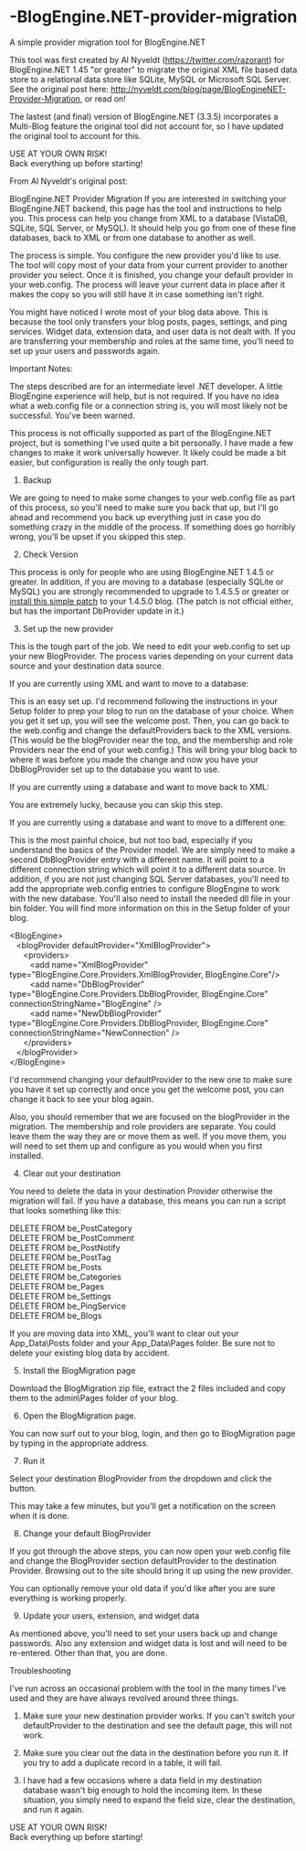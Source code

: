 # -BlogEngine.NET-provider-migration
A simple provider migration tool for BlogEngine.NET

This tool was first created by Al Nyveldt (https://twitter.com/razorant) for BlogEngine.NET 1.45 "or greater" to migrate the 
original XML file based data store to a relational data store like SQLite, MySQL or Microsoft SQL Server. See the original post
here: http://nyveldt.com/blog/page/BlogEngineNET-Provider-Migration, or read on!

The lastest (and final) version of BlogEngine.NET (3.3.5) incorporates a Multi-Blog feature the original tool did not account for,
so I have updated the original tool to account for this.

USE AT YOUR OWN RISK!<br>
Back everything up before starting!

From Al Nyveldt's original post:

BlogEngine.NET Provider Migration
If you are interested in switching your BlogEngine.NET backend, this page has the tool and instructions to help you. This process 
can help you change from XML to a database (VistaDB, SQLite, SQL Server, or MySQL). It should help you go from one of these fine 
databases, back to XML or from one database to another as well.

The process is simple. You configure the new provider you'd like to use. The tool will copy most of your data from your current 
provider to another provider you select. Once it is finished, you change your default provider in your web.config. The process will 
leave your current data in place after it makes the copy so you will still have it in case something isn't right.

You might have noticed I wrote most of your blog data above. This is because the tool only transfers your blog posts, pages, settings, 
and ping services. Widget data, extension data, and user data is not dealt with. If you are transferring your membership and roles at 
the same time, you'll need to set up your users and passwords again.

Important Notes:

The steps described are for an intermediate level .NET developer. A little BlogEngine experience will help, but is not required. If 
you have no idea what a web.config file or a connection string is, you will most likely not be successful. You've been warned.

This process is not officially supported as part of the BlogEngine.NET project, but is something I've used quite a bit personally. I 
have made a few changes to make it work universally however. It likely could be made a bit easier, but configuration is really the 
only tough part.

1. Backup

We are going to need to make some changes to your web.config file as part of this process, so you'll need to make sure you back that 
up, but I'll go ahead and recommend you back up everything just in case you do something crazy in the middle of the process. If 
something does go horribly wrong, you'll be upset if you skipped this step.

2. Check Version

This process is only for people who are using BlogEngine.NET 1.4.5 or greater. In addition, if you are moving to a database (especially 
SQLite or MySQL) you are strongly recommended to upgrade to 1.4.5.5 or greater or <a href="http://nyveldt.com/blog/files/media/DbProviderUpdateFor1.4.5.zip" target="_blank">install this simple patch</a> to your 1.4.5.0 blog. (The 
patch is not official either, but has the important DbProvider update in it.)

3. Set up the new provider

This is the tough part of the job. We need to edit your web.config to set up your new BlogProvider. The process varies depending on 
your current data source and your destination data source.

If you are currently using XML and want to move to a database:

This is an easy set up. I'd recommend following the instructions in your Setup folder to prep your blog to run on the database of your 
choice. When you get it set up, you will see the welcome post. Then, you can go back to the web.config and change the defaultProviders 
back to the XML versions. (This would be the blogProvider near the top, and the membership and role Providers near the end of your 
web.config.) This will bring your blog back to where it was before you made the change and now you have your DbBlogProvider set up to 
the database you want to use.

If you are currently using a database and want to move back to XML:

You are extremely lucky, because you can skip this step.

If you are currently using a database and want to move to a different one:

This is the most painful choice, but not too bad, especially if you understand the basics of the Provider model. We are simply need to 
make a second DbBlogProvider entry with a different name. It will point to a different connection string which will point it to a 
different data source. In addition, if you are not just changing SQL Server databases, you'll need to add the appropriate web.config 
entries to configure BlogEngine to work with the new database. You'll also need to install the needed dll file in your bin folder. You 
will find more information on this in the Setup folder of your blog.

&lt;BlogEngine&gt;<br>
&nbsp;&nbsp;&nbsp;&lt;blogProvider defaultProvider="XmlBlogProvider"&gt;<br>
&nbsp;&nbsp;&nbsp;&nbsp;&nbsp;&nbsp;&lt;providers&gt;<br>
&nbsp;&nbsp;&nbsp;&nbsp;&nbsp;&nbsp;&nbsp;&nbsp;&nbsp;&lt;add name="XmlBlogProvider" type="BlogEngine.Core.Providers.XmlBlogProvider, BlogEngine.Core"/&gt;<br>
&nbsp;&nbsp;&nbsp;&nbsp;&nbsp;&nbsp;&nbsp;&nbsp;&nbsp;&lt;add name="DbBlogProvider" type="BlogEngine.Core.Providers.DbBlogProvider, BlogEngine.Core" connectionStringName="BlogEngine" /&gt;<br>
&nbsp;&nbsp;&nbsp;&nbsp;&nbsp;&nbsp;&nbsp;&nbsp;&nbsp;&lt;add name="NewDbBlogProvider" type="BlogEngine.Core.Providers.DbBlogProvider, BlogEngine.Core" connectionStringName="NewConnection" /&gt;<br>
&nbsp;&nbsp;&nbsp;&nbsp;&nbsp;&nbsp;&lt;/providers&gt;<br>
&nbsp;&nbsp;&nbsp;&lt;/blogProvider&gt;<br>
&lt;/BlogEngine&gt;<br>

I'd recommend changing your defaultProvider to the new one to make sure you have it set up correctly and once you get the welcome post, 
you can change it back to see your blog again.

Also, you should remember that we are focused on the blogProvider in the migration. The membership and role providers are separate. You 
could leave them the way they are or move them as well. If you move them, you will need to set them up and configure as you would when 
you first installed.

4. Clear out your destination

You need to delete the data in your destination Provider otherwise the migration will fail. If you have a database, this means you can 
run a script that looks something like this:

DELETE FROM be_PostCategory<br>
DELETE FROM be_PostComment<br>
DELETE FROM be_PostNotify<br>
DELETE FROM be_PostTag<br>
DELETE FROM be_Posts<br>
DELETE FROM be_Categories<br>
DELETE FROM be_Pages<br>
DELETE FROM be_Settings<br>
DELETE FROM be_PingService<br>
DELETE FROM be_Blogs

If you are moving data into XML, you'll want to clear out your App_Data\Posts folder and your App_Data\Pages folder.
Be sure not to delete your existing blog data by accident.

5. Install the BlogMigration page

Download the BlogMigration zip file, extract the 2 files included and copy them to the admin\Pages folder of your blog.

6. Open the BlogMigration page.

You can now surf out to your blog, login, and then go to BlogMigration page by typing in the appropriate address.

7. Run it

Select your destination BlogProvider from the dropdown and click the button.

This may take a few minutes, but you'll get a notification on the screen when it is done.

8. Change your default BlogProvider

If you got through the above steps, you can now open your web.config file and change the BlogProvider section defaultProvider to the 
destination Provider. Browsing out to the site should bring it up using the new provider.

You can optionally remove your old data if you'd like after you are sure everything is working properly.

9. Update your users, extension, and widget data

As mentioned above, you'll need to set your users back up and change passwords. Also any extension and widget data is lost and will 
need to be re-entered. Other than that, you are done.

Troubleshooting

I've run across an occasional problem with the tool in the many times I've used and they are have always revolved around three things.

1. Make sure your new destination provider works. If you can't switch your defaultProvider to the destination and see the default page, 
this will not work.

2. Make sure you clear out the data in the destination before you run it. If you try to add a duplicate record in a table, it will fail.

3. I have had a few occasions where a data field in my destination database wasn't big enough to hold the incoming item. In these 
situation, you simply need to expand the field size, clear the destination, and run it again.

USE AT YOUR OWN RISK!<br>
Back everything up before starting!
